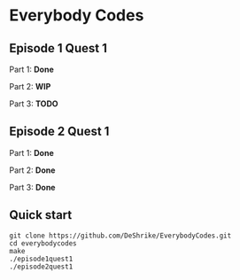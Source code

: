 # Everybody Codes

## Episode 1 Quest 1

Part 1: <b>Done</b>

Part 2: <b>WIP</b>

Part 3: <b>TODO</b>

## Episode 2 Quest 1

Part 1: <b>Done</b>

Part 2: <b>Done</b>

Part 3: <b>Done</b>


## Quick start

```console
git clone https://github.com/DeShrike/EverybodyCodes.git
cd everybodycodes
make
./episode1quest1
./episode2quest1

```
